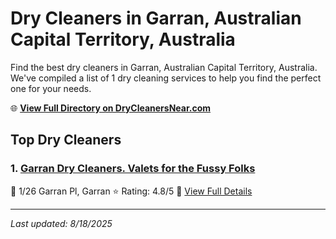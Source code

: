 # Dry Cleaners in Garran, Australian Capital Territory, Australia

Find the best dry cleaners in Garran, Australian Capital Territory, Australia. We've compiled a list of 1 dry cleaning services to help you find the perfect one for your needs.

🌐 **[View Full Directory on DryCleanersNear.com](https://drycleanersnear.com/city/Australia/Australian%20Capital%20Territory/Garran)**

## Top Dry Cleaners

### 1. [Garran Dry Cleaners. Valets for the Fussy Folks](https://drycleanersnear.com/dryCleaner/68a28935e025a3a8d28d38a1/garran-dry-cleaners-valets-for-the-fussy-folks)
📍 1/26 Garran Pl, Garran
⭐ Rating: 4.8/5
🔗 [View Full Details](https://drycleanersnear.com/dryCleaner/68a28935e025a3a8d28d38a1/garran-dry-cleaners-valets-for-the-fussy-folks)


---

*Last updated: 8/18/2025*
